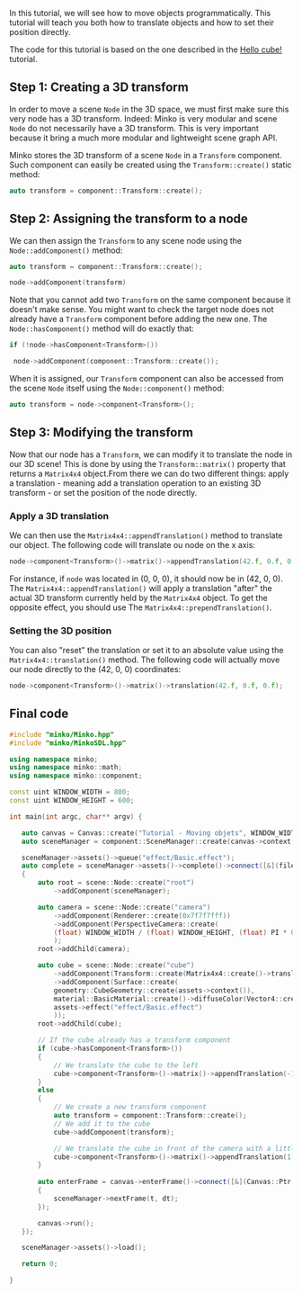 In this tutorial, we will see how to move objects programmatically. This tutorial will teach you both how to translate objects and how to set their position directly.

The code for this tutorial is based on the one described in the [Hello cube!](01-Hello_cube!.md) tutorial.

Step 1: Creating a 3D transform
-------------------------------

In order to move a scene `Node` in the 3D space, we must first make sure this very node has a 3D transform. Indeed: Minko is very modular and scene `Node` do not necessarily have a 3D transform. This is very important because it bring a much more modular and lightweight scene graph API.

Minko stores the 3D transform of a scene `Node` in a `Transform` component. Such component can easily be created using the `Transform::create()` static method:


```cpp
auto transform = component::Transform::create(); 
```


Step 2: Assigning the transform to a node
-----------------------------------------

We can then assign the `Transform` to any scene node using the `Node::addComponent()` method:


```cpp
auto transform = component::Transform::create();

node->addComponent(transform) 
```


Note that you cannot add two `Transform` on the same component because it doesn't make sense. You might want to check the target node does not already have a `Transform` component before adding the new one. The `Node::hasComponent()` method will do exactly that:


```cpp
if (!node->hasComponent<Transform>())

 node->addComponent(component::Transform::create());


```


When it is assigned, our `Transform` component can also be accessed from the scene `Node` itself using the `Node::component()` method:


```cpp
auto transform = node->component<Transform>(); 
```


Step 3: Modifying the transform
-------------------------------

Now that our node has a `Transform`, we can modify it to translate the node in our 3D scene! This is done by using the `Transform::matrix()` property that returns a `Matrix4x4` object.From there we can do two different things: apply a translation - meaning add a translation operation to an existing 3D transform - or set the position of the node directly.

### Apply a 3D translation

We can then use the `Matrix4x4::appendTranslation()` method to translate our object. The following code will translate ou node on the x axis:


```cpp
node->component<Transform>()->matrix()->appendTranslation(42.f, 0.f, 0.f); 
```


For instance, if `node` was located in (0, 0, 0), it should now be in (42, 0, 0). The `Matrix4x4::appendTranslation()` will apply a translation "after" the actual 3D transform currently held by the `Matrix4x4` object. To get the opposite effect, you should use The `Matrix4x4::prependTranslation()`.

### Setting the 3D position

You can also "reset" the translation or set it to an absolute value using the `Matrix4x4::translation()` method. The following code will actually move our node directly to the (42, 0, 0) coordinates:


```cpp
node->component<Transform>()->matrix()->translation(42.f, 0.f, 0.f); 
```


Final code
----------


```cpp
#include "minko/Minko.hpp" 
#include "minko/MinkoSDL.hpp"
using namespace minko; 
using namespace minko::math; 
using namespace minko::component;
const uint WINDOW_WIDTH = 800; 
const uint WINDOW_HEIGHT = 600;

int main(int argc, char** argv) {

   auto canvas = Canvas::create("Tutorial - Moving objets", WINDOW_WIDTH, WINDOW_HEIGHT);
   auto sceneManager = component::SceneManager::create(canvas->context());

   sceneManager->assets()->queue("effect/Basic.effect");
   auto complete = sceneManager->assets()->complete()->connect([&](file::AssetLibrary::Ptr assets)                    
   {
       auto root = scene::Node::create("root")
           ->addComponent(sceneManager);

       auto camera = scene::Node::create("camera")
           ->addComponent(Renderer::create(0x7f7f7fff))
           ->addComponent(PerspectiveCamera::create(
           (float) WINDOW_WIDTH / (float) WINDOW_HEIGHT, (float) PI * 0.25f, .1f, 1000.f)
           );
       root->addChild(camera);

       auto cube = scene::Node::create("cube")
           ->addComponent(Transform::create(Matrix4x4::create()->translation(0.f, 0.f, -5.f)))
           ->addComponent(Surface::create(
           geometry::CubeGeometry::create(assets->context()),
           material::BasicMaterial::create()->diffuseColor(Vector4::create(0.f, 0.f, 1.f, 1.f)),
           assets->effect("effect/Basic.effect")
           ));
       root->addChild(cube);

       // If the cube already has a transform component
       if (cube->hasComponent<Transform>())
       {
           // We translate the cube to the left
           cube->component<Transform>()->matrix()->appendTranslation(-1.f, 0.f, 0.f);
       }
       else
       {
           // We create a new transform component
           auto transform = component::Transform::create();
           // We add it to the cube
           cube->addComponent(transform);

           // We translate the cube in front of the camera with a little lag to the right
           cube->component<Transform>()->matrix()->appendTranslation(1.f, 0.f, -5.f);
       }
       
       auto enterFrame = canvas->enterFrame()->connect([&](Canvas::Ptr canvas, float t, float dt)
       {
           sceneManager->nextFrame(t, dt);
       });

       canvas->run();
   });

   sceneManager->assets()->load();

   return 0;

} 
```


